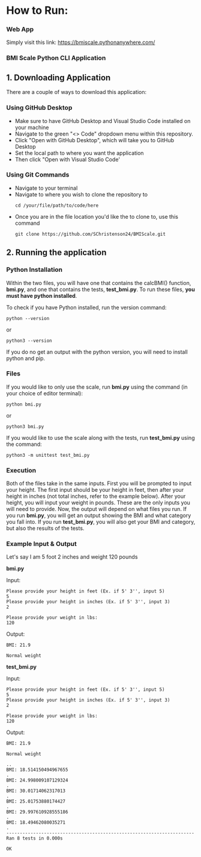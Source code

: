 # How to Run:
### Web App
Simply visit this link: https://bmiscale.pythonanywhere.com/

### BMI Scale Python CLI Application

## 1. Downloading Application
There are a couple of ways to download this application:
### Using GitHub Desktop
- Make sure to have GitHub Desktop and Visual Studio Code installed on your machine
- Navigate to the green "<> Code" dropdown menu within this repository.
- Click "Open with GitHub Desktop", which will take you to GitHub Desktop
- Set the local path to where you want the application
- Then click "Open with Visual Studio Code'

### Using Git Commands
- Navigate to your terminal
- Navigate to where you wish to clone the repository to
  ```
  cd /your/file/path/to/code/here
  ```
- Once you are in the file location you'd like the to clone to, use this command
  ```
  git clone https://github.com/SChristenson24/BMIScale.git
  ```

## 2. Running the application
### Python Installation
Within the two files, you will have one that contains the calcBMI() function, __bmi.py__, and one that contains the tests, __test_bmi.py__. To run these files, **you must have python installed**.

To check if you have Python installed, run the version command:
```
python --version
```
or
```
python3 --version
```
If you do no get an output with the python version, you will need to install python and pip.

### Files
If you would like to only use the scale, run __bmi.py__ using the command (in your choice of editor terminal):

```
python bmi.py
```
or
```
python3 bmi.py
```

If you would like to use the scale along with the tests, run __test_bmi.py__ using the command:

```
python3 -m unittest test_bmi.py
```

### Execution
Both of the files take in the same inputs. First you will be prompted to input your height. The first input should be your height in feet, then after your height in inches (not total inches, refer to the example below).
After your height, you will input your weight in pounds. These are the only inputs you will need to provide. Now, the output will depend on what files you run. If you run __bmi.py__, you will get an output showing the 
BMI and what category you fall into. If you run __test_bmi.py__, you will also get your BMI and category, but also the results of the tests. 

### Example Input & Output
Let's say I am 5 foot 2 inches and weight 120 pounds

__bmi.py__

Input:
```
Please provide your height in feet (Ex. if 5' 3'', input 5)
5
Please provide your height in inches (Ex. if 5' 3'', input 3)
2

Please provide your weight in lbs: 
120
```

Output:
```
BMI: 21.9

Normal weight
```

__test_bmi.py__

Input:
```
Please provide your height in feet (Ex. if 5' 3'', input 5)
5
Please provide your height in inches (Ex. if 5' 3'', input 3)
2

Please provide your weight in lbs: 
120
```

Output:
```
BMI: 21.9

Normal weight

..
BMI: 18.514150494967655
.
BMI: 24.998009107129324
.
BMI: 30.01714062317013
.
BMI: 25.01753880174427
.
BMI: 29.997610928555186
.
BMI: 18.49462080035271
.
----------------------------------------------------------------------
Ran 8 tests in 0.000s

OK
```
